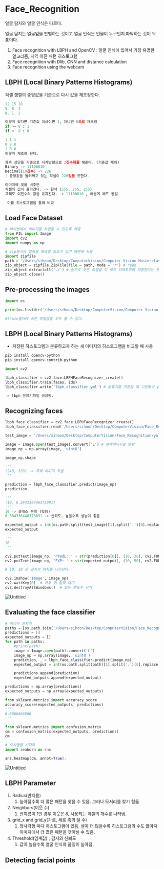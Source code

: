 # Face_Recognition

얼굴 탐지와 얼굴 인식은 다르다.

얼굴 탐지는 얼굴임을 판별하는 것이고 얼굴 인식은 인물이 누구인지 파악하는 것이 목표이다.

1. Face recognition with LBPH and OpenCV : 얼굴 인식에 있어서 가장 유명한 알고리즘, 지역 이진 패턴 히스토그램
2. Face recognition with Dlib, CNN and distance calculation
3. Face recognition using the webcam

## LBPH (Local Binary Patterns Histograms)

픽셀 행렬의 중앙값을 기준으로 다시 값을 재조정한다.

```python
12 15 18
5  8. 3
8. 1. 2

이렇게 있다면 기준값 이상이면 1, 아니면 0으로 재조정
if >= 8 : 1
if <  8 : 0

1 1 1
0 8 0
1 0 0
이렇게 재조정 된다.

좌측 상단을 기준으로 시계방향으로 2진수화를 해준다. (기준값 제외)
Binary -> 11100010
Decimal(10진수) -> 226
; 중앙값을 둘러싸고 있는 픽셀이 226임을 뜻한다.

이미지에 빛을 비추면 
픽셀의 값이 올라간다. -> 흰색 (255, 255, 255)
그래도 이진수의 값을 유지된다. -> 11100010 , 어둡게 해도 동일

 이를 히스토그램을 통해 비교
```

## Load Face Dataset

```python
# 파이썬에서 이미지를 작업할 수 있도록 해줌
from PIL import Image
import cv2
import numpy as np

# zip형식의 압축을 해제할 필요가 있기 때문에 사용
import zipfile
path = '/Users/sihoon/Desktop/ComputerVision/Computer Vision Masterclass/Datasets/yalefaces.zip'
zip_object = zipfile.ZipFile(file = path, mode = 'r') # read
zip_object.extractall('./') # 앞으로 모든 파일을 이 루트 디렉토리에 저장한다는 뜻
zip_object.close()
```

## Pre-processing the images

```python
import os

print(os.listdir('/Users/sihoon/Desktop/ComputerVision/Computer Vision Masterclass/yalefaces/train'))

#train폴더에 속한 파일명을 모두 볼 수 있다.
```

## LBPH (Local Binary Patterns Histograms)

- 저장된 히스토그램과 분류하고자 하는 새 이미지의 히스토그램을 비교할 때 사용

```python
pip install opencv-python
pip install opencv-contrib-python

import cv2

lbph_classifier = cv2.face.LBPHFaceRecognizer_create()
lbph_classifier.train(faces, ids)
lbph_classifier.write('lbph_classifier.yml') # 분류기를 저장할 때 기본형식 yml

-> lbph 분류기파일 생성됨.

```

## Recognizing faces

```python
lbph_face_classifier = cv2.face.LBPHFaceRecognizer_create()
lbph_face_classifier.read('/Users/sihoon/Desktop/ComputerVision/Face_Recognition/lbph_classifier.yml')
```

```python
test_image = '/Users/sihoon/Desktop/ComputerVision/Face_Recognition/yalefaces/test/subject10.sad.gif'
```

```python
image = Image.open(test_image).convert('L') # 흑백이미지로 변환
image_np = np.array(image, 'uint8')
```

```python
image_np.shape

'''
(243, 320) -> 흑백 이미지 픽셀
'''
```

```python
prediction = lbph_face_classifier.predict(image_np)
prediction

'''
(10, 6.384336446373091)
'''
10 -> 클래스 분류 (맞음)
6.384336446373091 -> 신뢰도. 높을수록 성능이 좋음
```

```python
expected_output = int(os.path.split(test_image)[1].split('.')[0].replace('subject', ''))
expected_output

'''
10
'''
```

```python
cv2.putText(image_np, 'PredL: ' + str(prediction[0]), (10, 30), cv2.FONT_HERSHEY_COMPLEX_SMALL, 1, (0, 255, 0))
cv2.putText(image_np, 'EXP: ' + str(expected_output), (10, 50), cv2.FONT_HERSHEY_COMPLEX_SMALL, 1, (0, 255, 0))

# 10, 30 은 글자의 위치를 나타낸다.

cv2.imshow('Image', image_np)
cv2.waitKey(0)  # 아무 키 입력 대기
cv2.destroyAllWindows()  # 모든 윈도우 닫기
```

![Untitled](Face_Recognition%204205d5fc40494d46aef1a59681d148a3/Untitled.png)

## Evaluating the face classifier

```python
# 이미지 전처리
paths = [os.path.join('/Users/sihoon/Desktop/ComputerVision/Face_Recognition/yalefaces/test', f) for f in os.listdir('/Users/sihoon/Desktop/ComputerVision/Face_Recognition/yalefaces/test')]
predictions = []
expected_outputs = []
for path in paths:
    #print(path)
    image = Image.open(path).convert('L')
    image_np = np.array(image, 'uint8')
    prediction, _ = lbph_face_classifier.predict(image_np)
    expected_output = int(os.path.split(path)[1].split('.')[0].replace('subject', ''))

    predictions.append(prediction)
    expected_outputs.append(expected_output)
```

```python
predictions = np.array(predictions)
expected_outputs = np.array(expected_outputs)
```

```python
from sklearn.metrics import accuracy_score
accuracy_score(expected_outputs, predictions)
'''
0.6666666666
'''
```

```python
from sklearn.metrics import confusion_matrix
cm = confusion_matrix(expected_outputs, predictions)
cm
```

```python
# 오차행렬 시각화
import seaborn as sns

sns.heatmap(cm, annot=True);
```

![Untitled](Face_Recognition%204205d5fc40494d46aef1a59681d148a3/Untitled%201.png)

## LBPH Parameter

1. Radius(반지름)
    1. 높아질수록 더 많은 패턴을 찾을 수 있음. 그러나 모서리를 찾기 힘듦
2. Neighbors(이웃 수)
    1. 반지름이 1인 경우 이웃은 8, 사용되는 픽셀의 개수를 나타냄.
3. grid_x and grid_y(가로, 세로 축의 셀 수)
    1. 정사각형 마다 히스토그램이 있음. 셀이 더 많을수록 히스토그램의 수도 많아져 이미지에서 더 많은 패턴을 찾아낼 수 있음.
4. Threshold(임계값) ; 감지의 신뢰도
    1. 값이 높을수록 얼굴 인식의 품질이 높아짐.

## Detecting facial points
